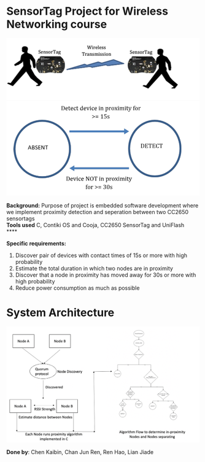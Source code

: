 # SensorTag Project for Wireless Networking course 

![App Interface Diagram](https://github.com/CSjiade/Wireless-Sensor/blob/main/A.png)
![App Interface Diagram2](https://github.com/CSjiade/Wireless-Sensor/blob/main/B.png)

**Background:** Purpose of project is embedded software development where we implement proximity detection and seperation between two CC2650 sensortags <br/>
**Tools used** 
C, Contiki OS and Cooja, CC2650 SensorTag and UniFlash <br/>
**** <br/>

**Specific requirements:**
1. Discover pair of devices with contact times of 15s or more with high probability
2. Estimate the total duration in which two nodes are in proximity
3. Discover that a node in proximity has moved away for 30s or more with high probability
4. Reduce power consumption as much as possible

# System Architecture <br />
![Overall Block Diagram](https://github.com/CSjiade/Wireless-Sensor/blob/main/C.png)

**Done by**: Chen Kaibin, Chan Jun Ren, Ren Hao, Lian Jiade
